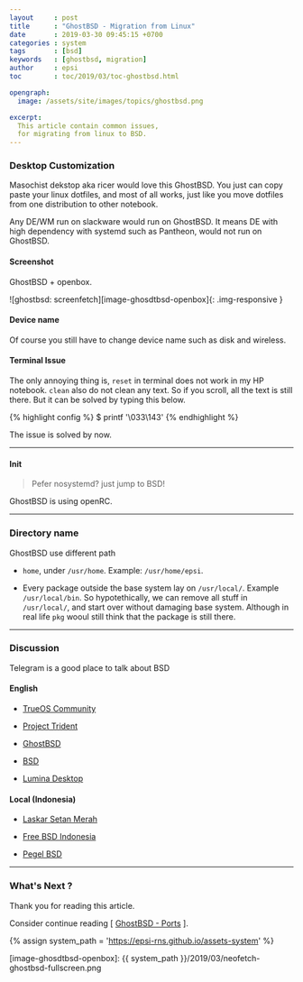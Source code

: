 ```yaml
---
layout     : post
title      : "GhostBSD - Migration from Linux"
date       : 2019-03-30 09:45:15 +0700
categories : system
tags       : [bsd]
keywords   : [ghostbsd, migration]
author     : epsi
toc        : toc/2019/03/toc-ghostbsd.html

opengraph:
  image: /assets/site/images/topics/ghostbsd.png

excerpt:
  This article contain common issues,
  for migrating from linux to BSD.
---
```


### Desktop Customization

Masochist dekstop aka ricer would love this GhostBSD.
You just can copy paste your linux dotfiles, and most of all works,
just like you move dotfiles from one distribution to other notebook.

Any DE/WM run on slackware would run on GhostBSD.
It means DE with high dependency with systemd such as Pantheon,
would not run on GhostBSD.

#### Screenshot

GhostBSD + openbox.

![ghostbsd: screenfetch][image-ghosdtbsd-openbox]{: .img-responsive }

#### Device name

Of course you still have to change device name such as disk and wireless.

#### Terminal Issue

The only annoying thing is,
`reset` in terminal does not work in my HP notebook.
`clean` also do not clean any text.
So if you scroll, all the text is still there.
But it can be solved by typing this below.

{% highlight config %}
$ printf '\033\143'
{% endhighlight %}

The issue is solved by now.

-- -- --

#### Init

> Pefer nosystemd? just jump to BSD!

GhostBSD is using openRC.

-- -- --

### Directory name

GhostBSD use different path

* `home`, under `/usr/home`.
  Example: `/usr/home/epsi`.

* Every package outside the base system lay on `/usr/local/`.
  Example `/usr/local/bin`.
  So hypotethically, we can remove all stuff in `/usr/local/`,
  and start over without damaging base system.
  Although in real life `pkg` wooul still think that the package is still there.

-- -- --

### Discussion

Telegram is a good place to talk about BSD

#### English

* [TrueOS Community](https://t.me/TrueOSCommunity)

* [Project Trident](https://t.me/ProjectTrident)

* [GhostBSD](https://t.me/ghostbsd)

* [BSD](https://t.me/unitedbsd)

* [Lumina Desktop](https://t.me/luminadesktop)

#### Local (Indonesia)

* [Laskar Setan Merah](https://t.me/setanmerahID)

* [Free BSD Indonesia](https://t.me/freebsdid)

* [Pegel BSD](https://t.me/pegelbsd)

-- -- --

### What's Next ?

Thank you for reading this article.

Consider continue reading [ [GhostBSD - Ports][local-part-config] ].

[//]: <> ( -- -- -- links below -- -- -- )

{% assign system_path = 'https://epsi-rns.github.io/assets-system' %}

[local-part-config]:       /system/2019/04/02/ghostbsd-ports.html

[image-ghosdtbsd-openbox]:  {{ system_path }}/2019/03/neofetch-ghostbsd-fullscreen.png
